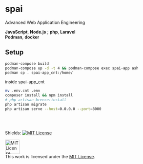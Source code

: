 # spai
Advanced Web Application Engineering

**JavaScript**, **Node.js** ; **php**, **Laravel** <br>
**Podman**, **docker**

## Setup
```bash
podman-compose build
podman-compose up -d -t 4 && podman-compose exec spai-app ash
podman cp . spai-app_cnt:/home/
```
inside spai-app_cnt
```sh
mv .env.cnt .env
composer install && npm install
# php artisan breeze:install
php artisan migrate
php artisan serve --host=0.0.0.0 --port=8000
```
<br><br>


Shields: [![MIT License][mit-shield]][mit]

[mit]: https://opensource.org/licenses/MIT
[mit-shield]: https://img.shields.io/badge/License-MIT-lightgrey.svg

<a rel="license" href="https://opensource.org/licenses/MIT"><img alt="MIT License" height=47px style="border-width:0" src="https://images-wixmp-ed30a86b8c4ca887773594c2.wixmp.com/i/7195e121-eded-45cf-9aab-909deebd81b2/d9ur2lg-28410b47-58fd-4a48-9b67-49c0f56c68ce.png/v1/fill/w_1035,h_772,q_70,strp/mit_license_logo_by_excaliburzero_d9ur2lg-pre.jpg" /></a><br>This work is licensed under the <a rel="license" href="https://opensource.org/licenses/MIT">MIT License</a>.
